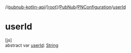 //[pubnub-kotlin-api](../../../../index.md)/[[root]](../../index.md)/[PubNub](../index.md)/[PNConfiguration](index.md)/[userId](user-id.md)

# userId

[js]\
abstract var [userId](user-id.md): [String](https://kotlinlang.org/api/core/kotlin-stdlib/kotlin/-string/index.html)
